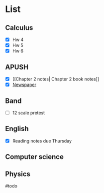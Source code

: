 
# List

## Calculus
- [x] Hw 4
- [x] Hw 5
- [x] Hw 6
 
## APUSH
- [x] [[Chapter 2 notes| Chapter 2 book notes]]
- [x] [Newspaper](https://cvilleschools.instructure.com/courses/40037/assignments/549858)

## Band 
- [ ] 12 scale pretest 

## English
- [x] Reading notes due Thursday 

## Computer science

## Physics 

#todo